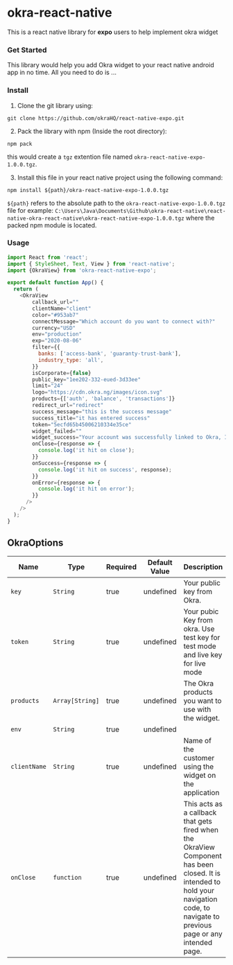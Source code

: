 # okra-react-native

This is a react native library for **expo** users to help implement okra widget

### Get Started
This library would help you add Okra widget to your react native android app in no time. All you need to do is ...

### Install
1. Clone the git library using:

``` git
git clone https://github.com/okraHQ/react-native-expo.git
```

2. Pack the library with npm (Inside the root directory):
``` npm
npm pack
```
this would create a `tgz` extention file named `okra-react-native-expo-1.0.0.tgz`. 

3. Install this file in your react native project using the following command:
``` npm
npm install ${path}/okra-react-native-expo-1.0.0.tgz
```
`${path}` refers to the absolute path to the `okra-react-native-expo-1.0.0.tgz` file for example: `C:\Users\Java\Documents\Github\okra-react-native\react-native-okra-react-native\okra-react-native-expo-1.0.0.tgz` where the packed npm module is located. 


### Usage


``` javascript
import React from 'react';
import { StyleSheet, Text, View } from 'react-native';
import {OkraView} from 'okra-react-native-expo';

export default function App() {
  return (
    <OkraView
        callback_url=""
        clientName="client"
        color="#953ab7"
        connectMessage="Which account do you want to connect with?"
        currency="USD"
        env="production"
        exp="2020-08-06"
        filter={{
          banks: ['access-bank', 'guaranty-trust-bank'],
          industry_type: 'all',
        }}
        isCorporate={false}
        public_key="1ee202-332-eued-3d33ee"
        limit="24"
        logo="https://cdn.okra.ng/images/icon.svg"
        products={['auth', 'balance', 'transactions']}
        redirect_url="redirect"
        success_message="this is the success message"
        success_title="it has entered success"
        token="5ecfd65b45006210334e35ce"
        widget_failed=""
        widget_success="Your account was successfully linked to Okra, Inc"
        onClose={response => {
          console.log('it hit on close');
        }}
        onSuccess={response => {
          console.log('it hit on success', response);
        }}
        onError={response => {
          console.log('it hit on error');
        }}
      />
    />
  );
}
```

## OkraOptions

|Name                   | Type           | Required            | Default Value       | Description         |
|-----------------------|----------------|---------------------|---------------------|---------------------|
|  `key `               | `String`       | true                |  undefined          | Your public key from Okra.
|  `token`              | `String`       | true                |  undefined          | Your pubic Key from okra. Use test key for test mode and live key for live mode
|  `products`           | `Array[String]`| true                |  undefined          | The Okra products you want to use with the widget.
|  `env`                | `String`       | true                |  undefined          | 
|  `clientName`         | `String`       | true                |  undefined          | Name of the customer using the widget on the application
|  `onClose`            | `function`     | true                |  undefined          | This acts as a callback that gets fired when the OkraView Component has been closed. It is intended to hold your navigation code, to navigate to previous page or any intended page. 
